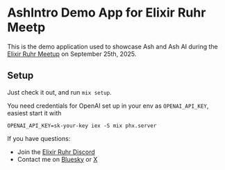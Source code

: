 # AshIntro Demo App for Elixir Ruhr Meetp

This is the demo application used to showcase Ash and Ash AI during the [Elixir Ruhr Meetup](https://elixir-ruhr.dev) on September 25th, 2025.

## Setup

Just check it out, and run `mix setup`.

You need credentials for OpenAI set up in your env as `OPENAI_API_KEY`, easiest start it with

```
OPENAI_API_KEY=sk-your-key iex -S mix phx.server
```

If you have questions:

* Join the [Elixir Ruhr Discord](discord.gg/TRqQcxRMjq)
* Contact me on [Bluesky](https://bsky.app/profile/dhoelzgen.dev) or [X](https://x.com/dhoelzgen)
